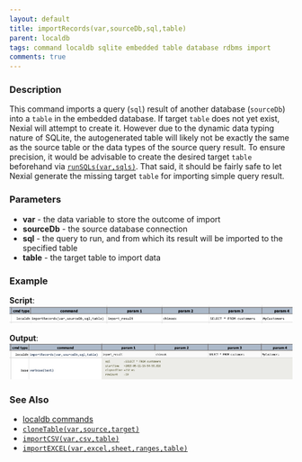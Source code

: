 ```yaml
---
layout: default
title: importRecords(var,sourceDb,sql,table)
parent: localdb
tags: command localdb sqlite embedded table database rdbms import
comments: true
---
```



### Description
This command imports a query (`sql`) result of another database (`sourceDb`) into a `table` in the embedded database. 
If target `table` does not yet exist, Nexial will attempt to create it. However due to the dynamic data typing nature
of SQLite, the autogenerated table will likely not be exactly the same as the source table or the data types of the 
source query result. To ensure precision, it would be advisable to create the desired target `table` beforehand via
[`runSQLs(var,sqls)`](runSQLs(var,sqls)). That said, it should be fairly safe to let Nexial generate the missing target
`table` for importing simple query result.


### Parameters
- **var** - the data variable to store the outcome of import
- **sourceDb** - the source database connection
- **sql** - the query to run, and from which its result will be imported to the specified table
- **table** - the target table to import data


### Example
**Script**:<br/>
![](image/importRecords_01.png)

**Output**:<br/>
![](image/importRecords_02.png)


### See Also
- [localdb commands](index#available-commands)
- [`cloneTable(var,source,target)`](cloneTable(var,source,target))
- [`importCSV(var,csv,table)`](importCSV(var,csv,table))
- [`importEXCEL(var,excel,sheet,ranges,table)`](importEXCEL(var,excel,sheet,ranges,table))
